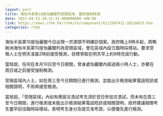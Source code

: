 ```yaml
---
layout: post
title: 海怡半島第10座怡麗閣列受限區域　圍封強制檢測
date: 2021-04-23 20:31:32.000000000 +08:00
link: https://news.rthk.hk/rthk/ch/component/k2/1587422-20210423.htm
categories: rthk
---
```


海怡半島第10座怡麗閣今日出現一宗源頭不明確診個案。政府晚上8時半起，將鴨脷洲海怡半島第10座怡麗閣列為受限區域，會在區域內設立臨時採樣站，要求受檢人士在明天凌晨2時前接受檢測，目標爭取在明天早上約8時完成行動。

當局說，任何在本月10日至今日期間，曾身處怡麗閣內超過兩小時人士，亦要在周日或之前接受強制檢測。

受限區域內人士，如在周三至今日期間已進行檢測，並能出示檢測結果電話短訊或相關證明，不用再接受檢測。

當局說，「受限區域」內如有應屆文憑試考生須於翌日參加文憑試，而未有在周三至今日期間，進行檢測或未能出示檢測結果電話短訊或相關證明，政府建議相關考生盡早前往臨時採樣站，表明考生身分及提交准考證，以便優先進行檢測。
